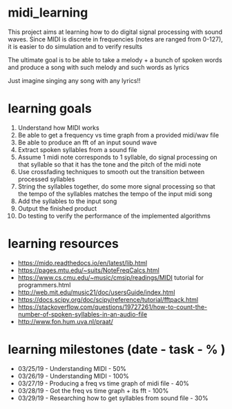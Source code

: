 # midi_learning
This project aims at learning how to do digital signal processing with sound waves. Since MIDI is discrete in frequencies (notes are ranged from 0-127), it is easier to do simulation and to verify results

The ultimate goal is to be able to take a melody + a bunch of spoken words and produce a song with such melody and such words as lyrics

Just imagine singing any song with any lyrics!! <!--:stuck_out_tongue_winking_eye:-->

# learning goals
1. Understand how MIDI works
2. Be able to get a frequency vs time graph from a provided midi/wav file
3. Be able to produce an fft of an input sound wave
4. Extract spoken syllables from a sound file
5. Assume 1 midi note corresponds to 1 syllable, do signal processing on that syllable so that it has the tone and the pitch of the midi note
6. Use crossfading techniques to smooth out the transition between processed syllables
7. String the syllables together, do some more signal processing so that the tempo of the syllables matches the tempo of the input midi song
8. Add the syllables to the input song
9. Output the finished product
10. Do testing to verify the performance of the implemented algorithms

# learning resources
- https://mido.readthedocs.io/en/latest/lib.html
- https://pages.mtu.edu/~suits/NoteFreqCalcs.html
- https://www.cs.cmu.edu/~music/cmsip/readings/MIDI tutorial for programmers.html
- http://web.mit.edu/music21/doc/usersGuide/index.html
- https://docs.scipy.org/doc/scipy/reference/tutorial/fftpack.html
- https://stackoverflow.com/questions/19727261/how-to-count-the-number-of-spoken-syllables-in-an-audio-file
- http://www.fon.hum.uva.nl/praat/

# learning milestones (date - task - % )
- 03/25/19 - Understanding MIDI - 50%
- 03/26/19 - Understanding MIDI - 100%
- 03/27/19 - Producing a freq vs time graph of midi file - 40%
- 03/28/19 - Got the freq vs time graph + its fft - 100%
- 03/29/19 - Researching how to get syllables from sound file - 30%